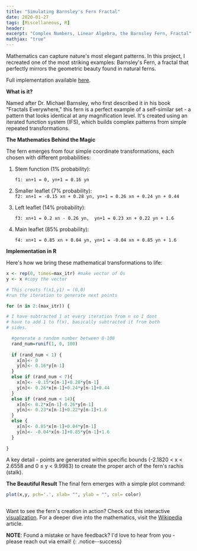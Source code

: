 ```yaml
---
title: "Simulating Barnsley's Fern Fractal"
date: 2020-01-27
tags: [Miscellaneous, R]
header:
excerpt: "Complex Numbers, Linear Algebra, the Barnsley Fern, Fractal"
mathjax: "true"
---
```

Mathematics can capture nature's most elegant patterns. In this project, I recreated one of the most striking examples: Barnsley's Fern, a fractal that perfectly mirrors the geometric beauty found in natural ferns.

Full implementation available [here](https://github.com/opendatasurgeon/BarnsleysFractal_r).

**What is it?**

Named after Dr. Michael Barnsley, who first described it in his book "Fractals Everywhere," this fern is a perfect example of a self-similar set - a pattern that looks identical at any magnification level. It's created using an iterated function system (IFS), which builds complex patterns from simple repeated transformations.

**The Mathematics Behind the Magic**

The fern emerges from four simple coordinate transformations, each chosen with different probabilities:

1. Stem function (1% probability):
   
   `f1: xn+1 = 0, yn+1 = 0.16 yn`

2. Smaller leaflet (7% probability):       
  `f2: xn+1 = -0.15 xn + 0.28 yn, yn+1 = 0.26 xn + 0.24 yn + 0.44`

3. Left leaflet (14% probability):
    
   `f3: xn+1 = 0.2 xn - 0.26 yn,  yn+1 = 0.23 xn + 0.22 yn + 1.6`
  
4. Main leaflet (85% probability):
    
   `f4: xn+1 = 0.85 xn + 0.04 yn, yn+1 = -0.04 xn + 0.85 yn + 1.6`
                
**Implementation in R**

Here's how we bring these mathematical transformations to life:

```r
x <- rep(0, times=max_itr) #make vector of 0s
y <- x #copy the vector

# This creats f(x1,y1) = (0,0)
#run the iteration to generate next points

for (n in 2:(max_itr)) { 

# I have subtracted 1 at every iteration from n so I dont 
# have to add 1 to f(x), basically subtracted it from both 
# sides.

  #generate a random number between 0-100
  rand_num=runif(1, 0, 100) 
  
  if (rand_num < 1) { 
    x[n]<- 0
    y[n]<- 0.16*y[n-1]
  }
  else if (rand_num < 7){
    x[n]<- -0.15*x[n-1]+0.28*y[n-1]
    y[n]<- 0.26*x[n-1]+0.24*y[n-1]+0.44
  }
  else if (rand_num < 14){
    x[n]<- 0.2*x[n-1]-0.26*y[n-1]
    y[n]<- 0.23*x[n-1]+0.22*y[n-1]+1.6
  }
  else {
    x[n]<- 0.85*x[n-1]+0.04*y[n-1]
    y[n]<- -0.04*x[n-1]+0.85*y[n-1]+1.6
  }
  
}
```

A key detail - points are generated within specific bounds (-2.1820 < x < 2.6558 and 0 ≤ y < 9.9983) to create the proper arch of the fern's rachis (stalk).

**The Beautiful Result**
The final fern emerges with a simple plot command:

```r
plot(x,y, pch='.', xlab= "", ylab = "", col= color)
```

<img src="{{ site.url }}{{ site.baseurl }}/images/barnsley/fern.png" alt="">

Want to see the fern's creation in action? Check out this interactive [visualization](https://www.geogebra.org/m/bQ8ppzRj). For a deeper dive into the mathematics, visit the [Wikipedia](https://en.wikipedia.org/wiki/Barnsley_fern#Construction) article.


**NOTE**: Found a mistake or have feedback? I'd love to hear from you - please reach out via email!
{: .notice--success}
